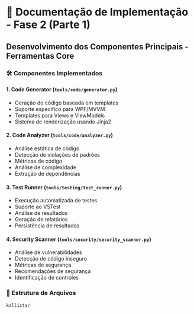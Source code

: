 # 📝 Documentação de Implementação - Fase 2 (Parte 1)

## Desenvolvimento dos Componentes Principais - Ferramentas Core

### 🛠 Componentes Implementados

#### 1. Code Generator (`tools/code/generator.py`)
- Geração de código baseada em templates
- Suporte específico para WPF/MVVM
- Templates para Views e ViewModels
- Sistema de renderização usando Jinja2

#### 2. Code Analyzer (`tools/code/analyzer.py`)
- Análise estática de código
- Detecção de violações de padrões
- Métricas de código
- Análise de complexidade
- Extração de dependências

#### 3. Test Runner (`tools/testing/test_runner.py`)
- Execução automatizada de testes
- Suporte ao VSTest
- Análise de resultados
- Geração de relatórios
- Persistência de resultados

#### 4. Security Scanner (`tools/security/security_scanner.py`)
- Análise de vulnerabilidades
- Detecção de código inseguro
- Métricas de segurança
- Recomendações de segurança
- Identificação de controles

### 📂 Estrutura de Arquivos
```
kallista/